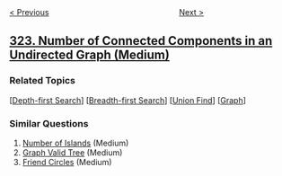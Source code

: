 <!--|This file generated by command(leetcode description); DO NOT EDIT.    |-->
<!--+----------------------------------------------------------------------+-->
<!--|@author    openset <openset.wang@gmail.com>                           |-->
<!--|@link      https://github.com/openset                                 |-->
<!--|@home      https://github.com/tonymontaro/leetcode-hints                        |-->
<!--+----------------------------------------------------------------------+-->

[< Previous](https://github.com/tonymontaro/leetcode-hints/tree/master/problems/coin-change "Coin Change")
　　　　　　　　　　　　　　　　
[Next >](https://github.com/tonymontaro/leetcode-hints/tree/master/problems/wiggle-sort-ii "Wiggle Sort II")

## [323. Number of Connected Components in an Undirected Graph (Medium)](https://leetcode.com/problems/number-of-connected-components-in-an-undirected-graph "无向图中连通分量的数目")



### Related Topics
  [[Depth-first Search](https://github.com/tonymontaro/leetcode-hints/tree/master/tag/depth-first-search/README.md)]
  [[Breadth-first Search](https://github.com/tonymontaro/leetcode-hints/tree/master/tag/breadth-first-search/README.md)]
  [[Union Find](https://github.com/tonymontaro/leetcode-hints/tree/master/tag/union-find/README.md)]
  [[Graph](https://github.com/tonymontaro/leetcode-hints/tree/master/tag/graph/README.md)]

### Similar Questions
  1. [Number of Islands](https://github.com/tonymontaro/leetcode-hints/tree/master/problems/number-of-islands) (Medium)
  1. [Graph Valid Tree](https://github.com/tonymontaro/leetcode-hints/tree/master/problems/graph-valid-tree) (Medium)
  1. [Friend Circles](https://github.com/tonymontaro/leetcode-hints/tree/master/problems/friend-circles) (Medium)
